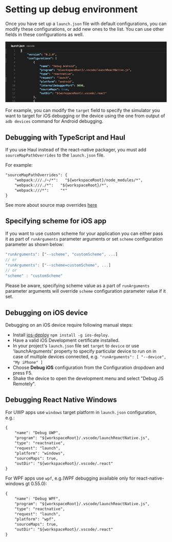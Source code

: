 # Setting up debug environment

Once you have set up a `launch.json` file with default configurations, you can modify these configurations, or add new ones to the list. You can use other fields in these configurations as well.

![React Native launch configuration file](../images/launch-config.png)

For example, you can modify the `target` field to specify the simulator you want to target for iOS debugging or the device using the one from output of `adb devices` command for Android debugging.

## Debugging with TypeScript and Haul

If you use Haul instead of the react-native packager, you must add `sourceMapPathOverrides` to the `launch.json` file.

For example:
```
"sourceMapPathOverrides": {
    "webpack:///./~/*":   "${workspaceRoot}/node_modules/*",
    "webpack:///./*":   "${workspaceRoot}/*",
    "webpack:///*":     "*"
}
```
See more about source map overrides [here](https://github.com/Microsoft/vscode-node-debug2#sourcemappathoverrides)

## Specifying scheme for iOS app

If you want to use custom scheme for your application you can either pass it as part of `runArguments` parameter arguments or set `scheme` configuration parameter as shown below:
```js
"runArguments": ["--scheme", "customScheme", ...]
// or
"runArguments": ["--scheme=customScheme", ...]
// or
"scheme" : "customScheme"
```
Please be aware, specifying scheme value as a part of `runArguments` parameter arguments will override `scheme` configuration parameter value if it set.

## Debugging on iOS device

Debugging on an iOS device require following manual steps:
* Install [ios-deploy](https://www.npmjs.com/package/ios-deploy) `npm install -g ios-deploy`.
* Have a valid iOS Development certificate installed.
* In your project's `launch.json` file set `target` to `device` or use 'launchArguments' property to specify particular device to run on in case of multiple devices connected, e.g. `"runArguments": [ "--device", "My iPhone" ]`
* Choose **Debug iOS** configuration from the Configuration dropdown and press F5.
* Shake the device to open the development menu and select "Debug JS Remotely".

## Debugging React Native Windows

For UWP apps use `windows` target platform in `launch.json` configuration, e.g.:

```
{
    "name": "Debug UWP",
    "program": "${workspaceRoot}/.vscode/launchReactNative.js",
    "type": "reactnative",
    "request": "launch",
    "platform": "windows",
    "sourceMaps": true,
    "outDir": "${workspaceRoot}/.vscode/.react"
}
```

For WPF apps use `wpf`, e.g.(WPF debugging available only for react-native-windows gt 0.55.0):

```
{
    "name": "Debug WPF",
    "program": "${workspaceRoot}/.vscode/launchReactNative.js",
    "type": "reactnative",
    "request": "launch",
    "platform": "wpf",
    "sourceMaps": true,
    "outDir": "${workspaceRoot}/.vscode/.react"
}
```
